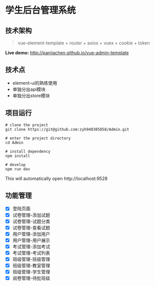 # 学生后台管理系统

## 技术架构

> vue-element-template + router + axios + vuex + cookie + token

**Live demo:** http://panjiachen.github.io/vue-admin-template


## 技术点

- element-ui的熟练使用
- 单独分出api模块
- 单独分出store模块


## 项目运行

```
# clone the project
git clone https://git@github.com:zyh940305858/Admin.git

# enter the project directory
cd Admin

# install dependency
npm install

# develop
npm run dev
```

This will automatically open http://localhost:9528

## 功能管理
- [x] 登陆页面
- [x] 试卷管理-添加试题
- [x] 试卷管理-试题分类
- [x] 试卷管理-查看试题
- [x] 用户管理-添加用户
- [x] 用户管理-用户展示
- [x] 考试管理-添加考试
- [x] 考试管理-考试列表
- [x] 班级管理-班级管理
- [x] 班级管理-教室管理
- [x] 班级管理-学生管理
- [x] 阅卷管理-待批班级
